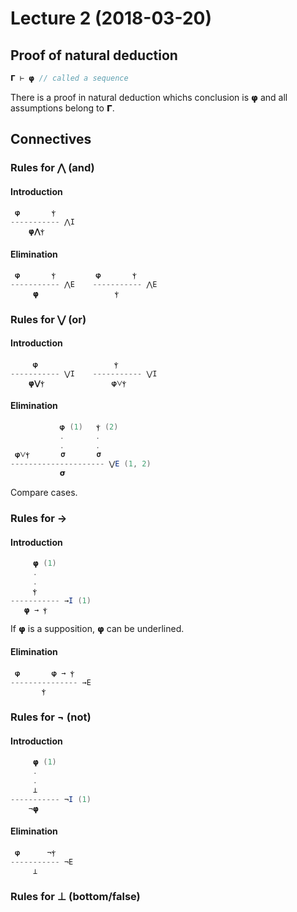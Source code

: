 # Lecture 2 (2018-03-20)

## Proof of natural deduction

```java
𝝘 ⊢ 𝞅 // called a sequence
```

There is a proof in natural deduction whichs conclusion is 𝞅 and all assumptions belong to 𝝘.

## Connectives

### Rules for ⋀ (and)

#### Introduction
```java
 𝞅       ⲯ
----------- ⋀I
    𝞅⋀ⲯ
```

#### Elimination
```java
 𝞅       ⲯ         𝞅       ⲯ
----------- ⋀E    ----------- ⋀E
     𝞅                 ⲯ
```

### Rules for ⋁ (or)

#### Introduction
```java
     𝞅                 ⲯ
----------- ⋁I    ----------- ⋁I
    𝞅⋁ⲯ               𝞅⋁ⲯ
```

#### Elimination
```java
           𝞅 (1)   ⲯ (2)
           .       .
           .       .
 𝞅⋁ⲯ       𝞂       𝞂
--------------------- ⋁E (1, 2)
           𝞂
```

Compare cases.

### Rules for →

#### Introduction
```java
     𝞅 (1)
     .
     .
     ⲯ
----------- →I (1)
   𝞅 → ⲯ
```

If 𝞅 is a supposition, 𝞅 can be underlined.

#### Elimination
```java
 𝞅       𝞅 → ⲯ
--------------- →E
       ⲯ
```

### Rules for ¬ (not)

#### Introduction
```java
     𝞅 (1)
     .
     .
     ⊥
----------- ¬I (1)
    ¬𝞅
```

#### Elimination
```java
 𝞅      ¬ⲯ
----------- ¬E
     ⊥
```

### Rules for ⊥ (bottom/false)
